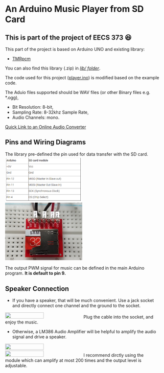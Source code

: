 An Arduino Music Player from SD Card
===========

**This is part of the project of EECS 373** :laughing:
-----------
This part of the project is based on Arduino UNO and existing library:

   * [TMRpcm](https://github.com/TMRh20/TMRpcm)

You can also find this library (.zip) in [*lib/ folder*](https://github.com/littlesi789/Music_Player_Arduino_SDCard/tree/master/lib).

The code used for this project ([player.ino](https://github.com/littlesi789/Music_Player_Arduino_SDCard/blob/master/player/player.ino)) is modified based on the example code.

The Aduio files supported should be WAV files (or other Binary files e.g. \*.ogg),
  - Bit Resolution: 8-bit, 
  - Sampling Rate: 8-32khz Sample Rate, 
  - Audio Channels: mono.

[Quick Link to an Online Audio Converter](https://audio.online-convert.com/convert-to-wav)

Pins and Wiring Diagrams
--------
The library pre-defined the pin used for data transfer with the SD card.
<img src="https://github.com/littlesi789/Music_Player_Arduino_SDCard/blob/master/pinMap.PNG" width="50%" height="50%">
<img src="https://github.com/littlesi789/Music_Player_Arduino_SDCard/blob/master/wiring_diagram.jpg" width="50%" height="50%">

The output PWM signal for music can be defined in the main Arduino program.
**It is default to pin 9.**

Speaker Connection
--------
* If you have a speaker, that will be much convenient. Use a jack socket and directly connect one channel and the ground to the socket.
<img src="https://cdn1.bigcommerce.com/server800/a8995/products/1032/images/3867/3.5MM_STEREO_JACK_black__86802.1501105214.1280.1280.jpg?c=2" width="50%" height="50%">
Plug the cable into the socket, and enjoy the music.

* Otherwise, a LM386 Audio Amplifier will be helpful to amplify the audio signal and drive a speaker.
<img src="https://cdn.sparkfun.com//assets/parts/2/5/7/0/09151-03-L.jpg" width="50%" height="50%">
<img src="https://www.mpja.com/images/31805-large.jpg" width="50%" height="50%">
I recommend dirctly using the module which can amplify at most 200 times and the output level is adjustable.


